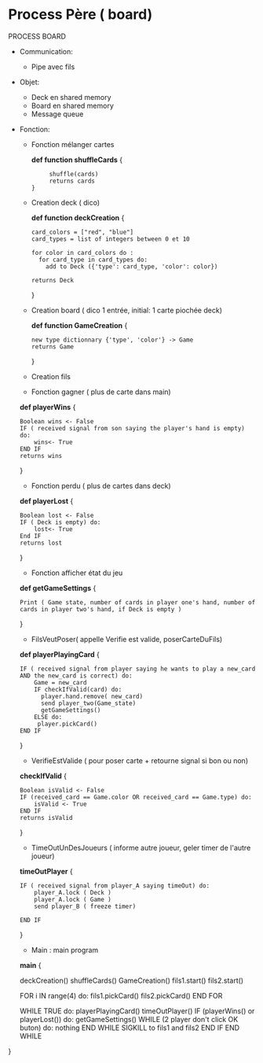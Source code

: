 
# Process Père ( board)  


PROCESS BOARD 

  * Communication:
    - Pipe avec fils
    

  * Objet:
  
    - Deck en shared memory
    - Board en shared memory
    - Message queue

  * Fonction:
  
    - Fonction mélanger cartes
    
      **def function shuffleCards** {
      
               shuffle(cards)
               returns cards
          }
        
    - Creation deck ( dico)
    
      **def function deckCreation** {
      
          card_colors = ["red", "blue"]
          card_types = list of integers between 0 et 10
         
          for color in card_colors do :
            for card_type in card_types do:
              add to Deck ({'type': card_type, 'color': color})

          returns Deck

      }
      
    - Creation board ( dico 1 entrée, initial: 1 carte piochée deck)
    
      **def function GameCreation** {

          new type dictionnary {'type', 'color'} -> Game 
          returns Game
      
      }

    - Creation fils

    - Fonction gagner ( plus de carte dans main)

    **def playerWins** {

        Boolean wins <- False
        IF ( received signal from son saying the player's hand is empty) do:
            wins<- True
        END IF
        returns wins
    }

    - Fonction perdu ( plus de cartes dans deck)

    **def playerLost** {

        Boolean lost <- False
        IF ( Deck is empty) do:
            lost<- True
        End IF
        returns lost
    }

    - Fonction afficher état du jeu

    **def getGameSettings** {
        
        Print ( Game state, number of cards in player one's hand, number of cards in player two's hand, if Deck is empty )
    }

    - FilsVeutPoser( appelle Verifie est valide, poserCarteDuFils)

    **def playerPlayingCard** {

        IF ( received signal from player saying he wants to play a new_card AND the new_card is correct) do:
            Game = new_card
            IF checkIfValid(card) do:
              player.hand.remove( new_card)
              send player_two(Game_state)
              getGameSettings()
            ELSE do:
             player.pickCard()
        END IF

    }
    - VerifieEstValide ( pour poser carte + retourne signal si bon ou non)

    **checkIfValid** {

        Boolean isValid <- False
        IF (received_card == Game.color OR received_card == Game.type) do:
            isValid <- True
        END IF
        returns isValid
    }

    - TimeOutUnDesJoueurs ( informe autre joueur, geler timer de l'autre joueur)

    **timeOutPlayer** {

        IF ( received signal from player_A saying timeOut) do:
            player_A.lock ( Deck )
            player_A.lock ( Game )
            send player_B ( freeze timer)

        END IF
    
    }
    
    - Main : main program 
    
    **main** {
      
      
      deckCreation()
      shuffleCards()
      GameCreation()
      fils1.start()
      fils2.start()
      
      FOR i IN range(4) do:
       fils1.pickCard()
       fils2.pickCard()
      END FOR
      
      WHILE TRUE do:
       playerPlayingCard()
       timeOutPlayer()
       IF (playerWins() or playerLost()) do:
        getGameSettings()
        WHILE (2 player don't click OK buton) do: nothing END WHILE
        SIGKILL to fils1 and fils2
       END IF
      END WHILE
      
   }
